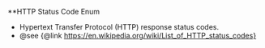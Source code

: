 **HTTP Status Code Enum 
 * Hypertext Transfer Protocol (HTTP) response status codes.
 * @see {@link https://en.wikipedia.org/wiki/List_of_HTTP_status_codes}
 
